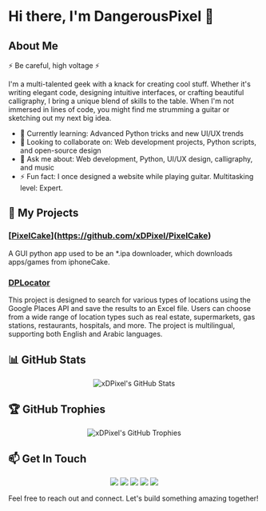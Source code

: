 # Hi there, I'm DangerousPixel 👋

## About Me
⚡ Be careful, high voltage ⚡

I'm a multi-talented geek with a knack for creating cool stuff. Whether it's writing elegant code, designing intuitive interfaces, or crafting beautiful calligraphy, I bring a unique blend of skills to the table. When I'm not immersed in lines of code, you might find me strumming a guitar or sketching out my next big idea.

- 🌱 Currently learning: Advanced Python tricks and new UI/UX trends
- 👯 Looking to collaborate on: Web development projects, Python scripts, and open-source design
- 💬 Ask me about: Web development, Python, UI/UX design, calligraphy, and music
- ⚡ Fun fact: I once designed a website while playing guitar. Multitasking level: Expert.

## 🚀 My Projects

### [[PixelCake](https://github.com/xDPixel/PixelCake)](https://github.com/xDPixel/PixelCake)
A GUI python app used to be an *.ipa downloader, which downloads apps/games from iphoneCake.


### [DPLocator]([https://github.com/xDPixel/DPLocator](https://github.com/xDPixel/DPLocator))
This project is designed to search for various types of locations using the Google Places API and save the results to an Excel file. Users can choose from a wide range of location types such as real estate, supermarkets, gas stations, restaurants, hospitals, and more. The project is multilingual, supporting both English and Arabic languages.



## 📊 GitHub Stats
<p align="center">
  <img src="https://github-readme-stats.vercel.app/api?username=xDPixel&show_icons=true&theme=radical" alt="xDPixel's GitHub Stats" />
</p>

## 🏆 GitHub Trophies
<p align="center">
  <img src="https://github-profile-trophy.vercel.app/?username=xDPixel&theme=radical" alt="xDPixel's GitHub Trophies" />
</p>

## 📫 Get In Touch
<p align="center">
  <a href="https://x.com/DangerousPixel"><img src="https://img.shields.io/badge/-X-000000?style=for-the-badge&logo=x&logoColor=white"/></a>
  <a href="https://www.snapchat.com/add/cubaiv"><img src="https://img.shields.io/badge/-Snapchat-FFFC00?style=for-the-badge&logo=snapchat&logoColor=black"/></a>
  <a href="https://www.instagram.com/cubaiv"><img src="https://img.shields.io/badge/-Instagram-E4405F?style=for-the-badge&logo=instagram&logoColor=white"/></a>
  <a href="https://t.me/xdanpixel"><img src="https://img.shields.io/badge/-Telegram-26A5E4?style=for-the-badge&logo=telegram&logoColor=white"/></a>
  <a href="https://t.me/dpixel"><img src="https://img.shields.io/badge/-Telegram_Channel-26A5E4?style=for-the-badge&logo=telegram&logoColor=white"/></a>
</p>

Feel free to reach out and connect. Let's build something amazing together!
